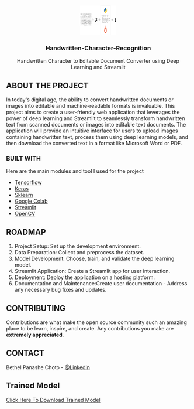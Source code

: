 <!-- PROJECT LOGO -->
<br />
<p align="center">
  <a href="https://github.com/bethelchoto/Hand-Writen-Character-Recognition/">
    <img src="./1_jlxdirCP5Qre1pcoNC-7JQ.png" alt="Logo" width="100" height="80">
  </a>

  <h3 align="center">Handwritten-Character-Recognition</h3>

  <p align="center">
    Handwritten Character to Editable Document Converter using Deep Learning and Streamlit
    <br />
  </p>
</p>

<!-- ABOUT THE PROJECT -->
## ABOUT THE PROJECT

In today's digital age, the ability to convert handwritten documents or images into editable and machine-readable formats is invaluable. This project aims to create a user-friendly web application that leverages the power of deep learning and Streamlit to seamlessly transform handwritten text from scanned documents or images into editable text documents. The application will provide an intuitive interface for users to upload images containing handwritten text, process them using deep learning models, and then download the converted text in a format like Microsoft Word or PDF.


### BUILT WITH
Here are the main modules and tool I used for the project
* [Tensorflow](https://github.com/tensorflow)
* [Keras](https://github.com/keras-team/keras)
* [Sklearn](https://github.com/topics/sklearn)
* [Google Colab](https://github.com/googlecolab)
* [Streamlit](https://github.com/streamlit)
* [OpenCV](https://github.com/opencv)


<!-- ROADMAP -->
## ROADMAP

1. Project Setup: Set up the development environment.
2. Data Preparation: Collect and preprocess the dataset.
3. Model Development: Choose, train, and validate the deep learning model.
4. Streamlit Application: Create a Streamlit app for user interaction.
5. Deployment: Deploy the application on a hosting platform.
6. Documentation and Maintenance:Create user documentation - Address any necessary bug fixes and updates.


<!-- CONTRIBUTING -->
## CONTRIBUTING

Contributions are what make the open source community such an amazing place to be learn, inspire, and create. Any contributions you make are **extremely appreciated**.

<!-- CONTACT -->
## CONTACT

Bethel Panashe Choto - [@Linkedin](https://www.linkedin.com/in/bethel-panashe-choto/)

<!-- Model -->
## Trained Model
[Click Here To Download Trained Model](https://drive.google.com/file/d/1nlJ8cNvvUWRczSGz3Dn_0MN2UJ2_hT06/view?usp=share_link)


<!-- MARKDOWN LINKS & IMAGES -->
<!-- https://www.markdownguide.org/basic-syntax/#reference-style-links -->
[forks-shield]: https://img.shields.io/github/forks/roshanlam/ReadMeTemplate?style=for-the-badge
[forks-url]: https://github.com/roshanlam/ReadMeTemplate/network/members
[stars-shield]: https://img.shields.io/github/stars/roshanlam/ReadMeTemplate?style=for-the-badge
[stars-url]: https://github.com/roshanlam/ReadMeTemplate/stargazers
[issues-shield]: https://img.shields.io/github/issues/roshanlam/ReadMeTemplate?style=for-the-badge
[issues-url]: https://github.com/roshanlam/ReadMeTemplate/issues
[linkedin-shield]: https://img.shields.io/badge/-LinkedIn-black.svg?style=flat-square&logo=linkedin&colorB=555
[linkedin-url]: https://linkedin.com/in/roshan-lamichhane 
